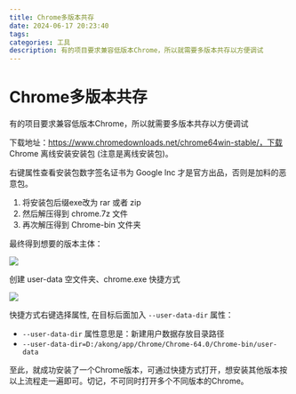 ```yaml
---
title: Chrome多版本共存
date: 2024-06-17 20:23:40
tags:
categories: 工具
description: 有的项目要求兼容低版本Chrome，所以就需要多版本共存以方便调试
---
```


# Chrome多版本共存

有的项目要求兼容低版本Chrome，所以就需要多版本共存以方便调试

下载地址：https://www.chromedownloads.net/chrome64win-stable/，下载 Chrome 离线安装安装包 (注意是离线安装包)。

右键属性查看安装包数字签名证书为 Google lnc 才是官方出品，否则是加料的恶意包。

1. 将安装包后缀exe改为 rar 或者 zip
2. 然后解压得到 chrome.7z 文件
3. 再次解压得到 Chrome-bin 文件夹

 最终得到想要的版本主体：

 ![](https://img2023.cnblogs.com/blog/1318601/202306/1318601-20230627163521546-292469590.png)

创建 user-data 空文件夹、chrome.exe 快捷方式

![](https://img2023.cnblogs.com/blog/1318601/202306/1318601-20230627163549737-927516151.png)

快捷方式右键选择属性, 在目标后面加入 `--user-data-dir` 属性：

- `--user-data-dir` 属性意思是：新建用户数据存放目录路径
- `--user-data-dir=D:/akong/app/Chrome/Chrome-64.0/Chrome-bin/user-data`

至此，就成功安装了一个Chrome版本，可通过快捷方式打开，想安装其他版本按以上流程走一遍即可。切记，不可同时打开多个不同版本的Chrome。